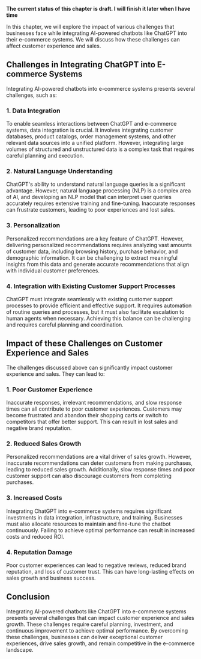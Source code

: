 **The current status of this chapter is draft. I will finish it later when I have time**

In this chapter, we will explore the impact of various challenges that businesses face while integrating AI-powered chatbots like ChatGPT into their e-commerce systems. We will discuss how these challenges can affect customer experience and sales.

Challenges in Integrating ChatGPT into E-commerce Systems
---------------------------------------------------------

Integrating AI-powered chatbots into e-commerce systems presents several challenges, such as:

### 1. Data Integration

To enable seamless interactions between ChatGPT and e-commerce systems, data integration is crucial. It involves integrating customer databases, product catalogs, order management systems, and other relevant data sources into a unified platform. However, integrating large volumes of structured and unstructured data is a complex task that requires careful planning and execution.

### 2. Natural Language Understanding

ChatGPT's ability to understand natural language queries is a significant advantage. However, natural language processing (NLP) is a complex area of AI, and developing an NLP model that can interpret user queries accurately requires extensive training and fine-tuning. Inaccurate responses can frustrate customers, leading to poor experiences and lost sales.

### 3. Personalization

Personalized recommendations are a key feature of ChatGPT. However, delivering personalized recommendations requires analyzing vast amounts of customer data, including browsing history, purchase behavior, and demographic information. It can be challenging to extract meaningful insights from this data and generate accurate recommendations that align with individual customer preferences.

### 4. Integration with Existing Customer Support Processes

ChatGPT must integrate seamlessly with existing customer support processes to provide efficient and effective support. It requires automation of routine queries and processes, but it must also facilitate escalation to human agents when necessary. Achieving this balance can be challenging and requires careful planning and coordination.

Impact of these Challenges on Customer Experience and Sales
-----------------------------------------------------------

The challenges discussed above can significantly impact customer experience and sales. They can lead to:

### 1. Poor Customer Experience

Inaccurate responses, irrelevant recommendations, and slow response times can all contribute to poor customer experiences. Customers may become frustrated and abandon their shopping carts or switch to competitors that offer better support. This can result in lost sales and negative brand reputation.

### 2. Reduced Sales Growth

Personalized recommendations are a vital driver of sales growth. However, inaccurate recommendations can deter customers from making purchases, leading to reduced sales growth. Additionally, slow response times and poor customer support can also discourage customers from completing purchases.

### 3. Increased Costs

Integrating ChatGPT into e-commerce systems requires significant investments in data integration, infrastructure, and training. Businesses must also allocate resources to maintain and fine-tune the chatbot continuously. Failing to achieve optimal performance can result in increased costs and reduced ROI.

### 4. Reputation Damage

Poor customer experiences can lead to negative reviews, reduced brand reputation, and loss of customer trust. This can have long-lasting effects on sales growth and business success.

Conclusion
----------

Integrating AI-powered chatbots like ChatGPT into e-commerce systems presents several challenges that can impact customer experience and sales growth. These challenges require careful planning, investment, and continuous improvement to achieve optimal performance. By overcoming these challenges, businesses can deliver exceptional customer experiences, drive sales growth, and remain competitive in the e-commerce landscape.
